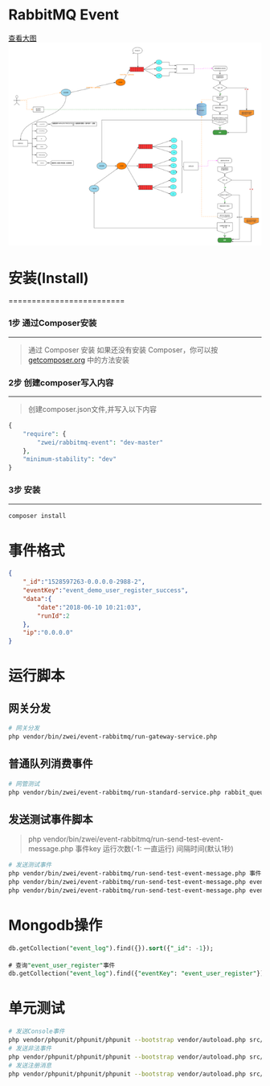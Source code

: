 # RabbitMQ Event

[查看大图](https://raw.githubusercontent.com/qq1060656096/event-rabbitmq/master/dev/images/event-rabbmitmq.png)
![Event RabbitMQ流程图](dev/images/event-rabbmitmq.small.png?dev/images/event-rabbmitmq.png)

# 安装(Install)
=========================

### 1步 通过Composer安装
-------------------------
> 通过 Composer 安装
如果还没有安装 Composer，你可以按 [getcomposer.org](https://getcomposer.org/) 中的方法安装


### 2步 创建composer写入内容
-------------------------
> 创建composer.json文件,并写入以下内容

```php
{
	"require": {
		"zwei/rabbitmq-event": "dev-master"
    },
	"minimum-stability": "dev"
}
```


### 3步 安装
-------------------------
```php
composer install
```

# 事件格式

```json
{
    "_id":"1528597263-0.0.0.0-2988-2",
    "eventKey":"event_demo_user_register_success",
    "data":{
        "date":"2018-06-10 10:21:03",
        "runId":2
    },
    "ip":"0.0.0.0"
}
```

# 运行脚本

## 网关分发
```bash
# 网关分发
php vendor/bin/zwei/event-rabbitmq/run-gateway-service.php
```
## 普通队列消费事件
```bash
# 网管测试
php vendor/bin/zwei/event-rabbitmq/run-standard-service.php rabbit_queue_single
```

## 发送测试事件脚本
> php vendor/bin/zwei/event-rabbitmq/run-send-test-event-message.php 事件key 运行次数(-1: 一直运行) 间隔时间(默认1秒)

```bash
# 发送测试事件
php vendor/bin/zwei/event-rabbitmq/run-send-test-event-message.php 事件key 运行次数(-1: 一直运行) 间隔时间(默认1秒)
php vendor/bin/zwei/event-rabbitmq/run-send-test-event-message.php event_demo_user_register_success -1 1 # 一直运行脚本,每秒发送一次事件
php vendor/bin/zwei/event-rabbitmq/run-send-test-event-message.php event_demo_user_register_success 2 0 # 运行2次脚本,连续发送事件

```

# Mongodb操作
```sql
db.getCollection("event_log").find({}).sort({"_id": -1});

# 查询"event_user_register"事件
db.getCollection("event_log").find({"eventKey": "event_user_register"}).pretty().sort({"_id": -1}).limit(100);
```

# 单元测试
```bash
# 发送Console事件
php vendor/phpunit/phpunit/phpunit --bootstrap vendor/autoload.php src/Tests/Queue/Services/GatewayServiceTest.php --filter testSendEventKeyEventConsole
# 发送非法事件
php vendor/phpunit/phpunit/phpunit --bootstrap vendor/autoload.php src/Tests/Queue/Services/GatewayServiceTest.php --filter testSendEventKeyEventNotFund
# 发送注册消息
php vendor/phpunit/phpunit/phpunit --bootstrap vendor/autoload.php src/Tests/Queue/Services/GatewayServiceTest.php --filter testSendEventKeyEventUserRegister
```